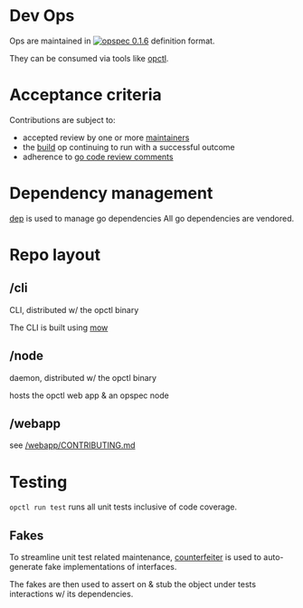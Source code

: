 # Dev Ops

Ops are maintained in
[![opspec 0.1.6](https://img.shields.io/badge/opspec-0.1.6-brightgreen.svg?colorA=6b6b6b&colorB=fc16be)](https://opspec.io)
definition format.

They can be consumed via tools like [opctl](https://opctl.io).

# Acceptance criteria

Contributions are subject to:

- accepted review by one or more
  [maintainers](https://github.com/orgs/opctl/teams/maintainers/members)
- the [build](.opspec/build) op continuing to run with a successful
  outcome
- adherence to
  [go code review comments](https://github.com/golang/go/wiki/CodeReviewComments)

# Dependency management

 [dep](https://golang.github.io/dep/) is used to manage go dependencies
All go dependencies are vendored. 

# Repo layout

## /cli

CLI, distributed w/ the opctl binary

The CLI is built using [mow](https://github.com/jawher/mow.cli)

## /node

daemon, distributed w/ the opctl binary

hosts the opctl web app & an opspec node

## /webapp

see [/webapp/CONTRIBUTING.md](/webapp/CONTRIBUTING.md)

# Testing

`opctl run test` runs all unit tests inclusive of code coverage.

## Fakes

To streamline unit test related maintenance, [counterfeiter](https://github.com/maxbrunsfeld/counterfeiter) is used to auto-generate fake implementations of interfaces.

The fakes are then used to assert on & stub the object under tests interactions w/ its dependencies. 
